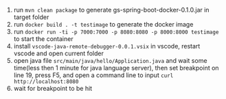 1. run `mvn clean package` to generate gs-spring-boot-docker-0.1.0.jar in target folder
2. run `docker build . -t testimage` to generate the docker image
3. run `docker run -ti -p 7000:7000 -p 8080:8080 -p 8000:8000 testimage` to start the container
4. install `vscode-java-remote-debugger-0.0.1.vsix` in vscode, restart vscode and open current folder
5. open java file `src/main/java/hello/Application.java` and wait some time(less then 1 minute for java language server), then set breakpoint on line 19,  press F5, and open a command line to input `curl http://localhost:8080`
6. wait for breakpoint to be hit
